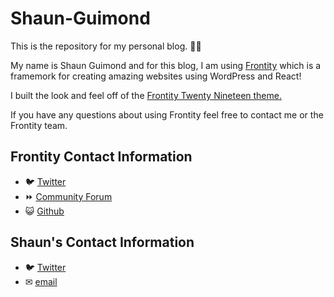 # Shaun-Guimond
 This is the repository for my personal blog. 🐱‍💻

 My name is Shaun Guimond and for this blog, I am using <a href="https://frontity.org/" target="_blank" >Frontity</a> which is a framemork for creating amazing websites using WordPress and React!

 I built the look and feel off of the <a href="https://github.com/imranhsayed/frontity-twentynineteen" target="_blank">Frontity Twenty Nineteen theme.</a>

 If you have any questions about using Frontity feel free to contact me or the Frontity team. 

 <h2>Frontity Contact Information</h2>
 <ul>
 <li>🐦 <a href="https://twitter.com/frontity" target="_blank">Twitter</a></li>
 <li>⏩ <a href="https://community.frontity.org/" target="_blank">Community Forum</a></li>
 <li>😺 <a href="https://github.com/frontity/frontity" target="_blank">Github</a></li>
 </ul>

 <h2>Shaun's Contact Information</h2>
 <ul>
<li>🐦 <a href="https://twitter.com/Shagui88" target="_blank">Twitter</a></li>
<li>✉ <a href="email:shaun.guimond@outlook.com" target="_blank">email</a></li>
 </ul>

